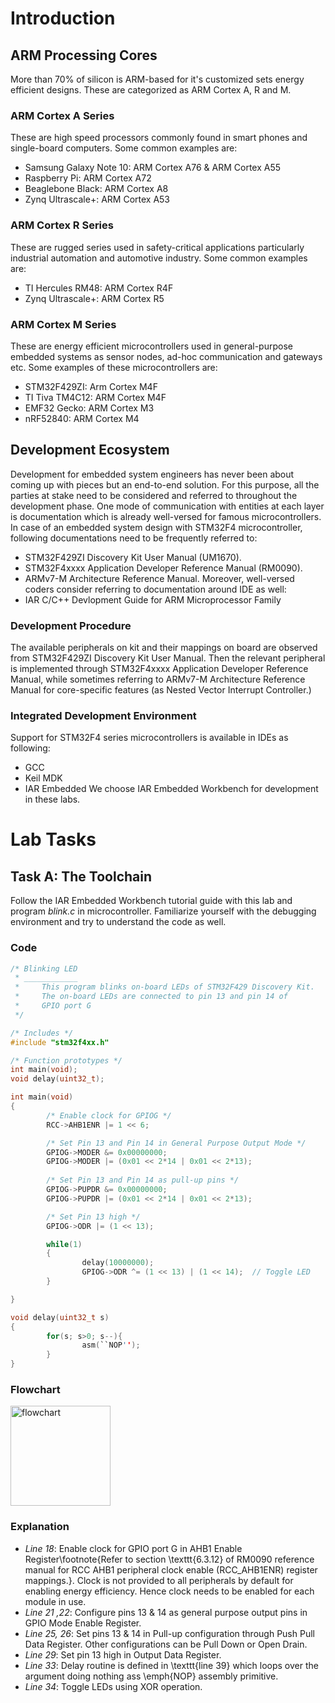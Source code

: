 # Introduction
## ARM Processing Cores
More than 70% of silicon is ARM-based for it's customized sets energy efficient designs. These are categorized as ARM Cortex A, R and M.
### ARM Cortex A Series
These are high speed processors commonly found in smart phones and single-board computers. Some common examples are:
* Samsung Galaxy Note 10: ARM Cortex A76 \& ARM Cortex A55
* Raspberry Pi: ARM Cortex A72
* Beaglebone Black: ARM Cortex A8
* Zynq Ultrascale+: ARM Cortex A53
### ARM Cortex R Series
These are rugged series used in safety-critical applications particularly industrial automation and automotive industry. Some common examples are:
* TI Hercules RM48: ARM Cortex R4F
* Zynq Ultrascale+: ARM Cortex R5
### ARM Cortex M Series
These are energy efficient microcontrollers used in general-purpose embedded systems as sensor nodes, ad-hoc communication and gateways etc. Some examples of these microcontrollers are:
* STM32F429ZI: Arm Cortex M4F
* TI Tiva TM4C12: ARM Cortex M4F
* EMF32 Gecko: ARM Cortex M3
* nRF52840: ARM Cortex M4

## Development Ecosystem
Development for embedded system engineers has never been about coming up with pieces but an end-to-end solution. For this purpose, all the parties at stake need to be considered and referred to throughout the development phase. One mode of communication with entities at each layer is documentation which is already well-versed for famous microcontrollers. In case of an embedded system design with STM32F4 microcontroller, following documentations need to be frequently referred to:
* STM32F429ZI Discovery Kit User Manual (UM1670).
* STM32F4xxxx Application Developer Reference Manual (RM0090).
* ARMv7-M Architecture Reference Manual.
Moreover, well-versed coders consider referring to documentation around IDE as well:
* IAR C/C++ Devlopment Guide for ARM Microprocessor Family
### Development Procedure
The available peripherals on kit and their mappings on board are observed from STM32F429ZI Discovery Kit User Manual. Then the relevant peripheral is implemented through STM32F4xxxx Application Developer Reference Manual, while sometimes referring to ARMv7-M Architecture Reference Manual for core-specific features (as Nested Vector Interrupt Controller.)
### Integrated Development Environment
Support for STM32F4 series microcontrollers is available in IDEs as following:
* GCC
* Keil MDK
* IAR Embedded
We choose IAR Embedded Workbench for development in these labs.

# Lab Tasks
## Task A: The Toolchain
Follow the IAR Embedded Workbench tutorial guide with this lab and program _blink.c_ in microcontroller. Familiarize yourself with the debugging environment and try to understand the code as well.
### Code
```C
/* Blinking LED
 * ____________
 *     This program blinks on-board LEDs of STM32F429 Discovery Kit.
 *     The on-board LEDs are connected to pin 13 and pin 14 of
 *     GPIO port G
 */

/* Includes */
#include "stm32f4xx.h"

/* Function prototypes */
int main(void);
void delay(uint32_t);

int main(void)
{
        /* Enable clock for GPIOG */
        RCC->AHB1ENR |= 1 << 6;

        /* Set Pin 13 and Pin 14 in General Purpose Output Mode */
        GPIOG->MODER &= 0x00000000;
        GPIOG->MODER |= (0x01 << 2*14 | 0x01 << 2*13);
        
        /* Set Pin 13 and Pin 14 as pull-up pins */
        GPIOG->PUPDR &= 0x00000000;
        GPIOG->PUPDR |= (0x01 << 2*14 | 0x01 << 2*13);

        /* Set Pin 13 high */
        GPIOG->ODR |= (1 << 13);

        while(1)
        {
                delay(10000000);
                GPIOG->ODR ^= (1 << 13) | (1 << 14);  // Toggle LED
        }

}

void delay(uint32_t s)
{
        for(s; s>0; s--){
                asm(``NOP'');
        }
}
```
### Flowchart
<img src="https://github.com/Uthmanhere/EE423-EmbeddedSystems/blob/master/Lab_01/img/flow_0.png" alt="flowchart" width="160"/>

### Explanation
* _Line 18_: Enable clock for GPIO port G in AHB1 Enable Register\footnote{Refer to section \texttt{6.3.12} of RM0090 reference manual for RCC AHB1 peripheral clock enable (RCC\_AHB1ENR) register mappings.}. Clock is not provided to all peripherals by default for enabling energy efficiency. Hence clock needs to be enabled for each module in use.
* _Line 21 ,22_: Configure pins 13 \& 14 as general purpose output pins in GPIO Mode Enable Register.
* _Line 25, 26_: Set pins 13 \& 14 in Pull-up configuration through Push Pull Data Register. Other configurations can be Pull Down or Open Drain.
* _Line 29_: Set pin 13 high in Output Data Register.
* _Line 33_: Delay routine is defined in \texttt{line 39} which loops over the argument doing nothing ass \emph{NOP} assembly primitive.
* _Line 34_: Toggle LEDs using XOR operation.
